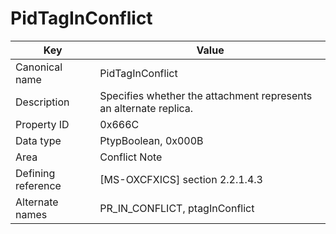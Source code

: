 # PidTagInConflict

| Key | Value |
|---|---|
| Canonical name | PidTagInConflict |
| Description | Specifies whether the attachment represents an alternate replica. |
| Property ID | 0x666C |
| Data type | PtypBoolean, 0x000B |
| Area | Conflict Note |
| Defining reference | [MS-OXCFXICS] section 2.2.1.4.3 |
| Alternate names | PR_IN_CONFLICT, ptagInConflict |
